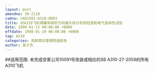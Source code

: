 ```yaml
---
layout: post
amendno: 39-2118
cadno: CAD1991-A310-08R3
title: 对A310飞机襟翼系统的万向接头执行目视检查和电气连续性试验
date: 1998-01-12 00:00:00 +0800
effdate: 1998-01-19 00:00:00 +0800
tag: A310
categories: 民航西北管理局适航处
author: 吴少杰
---
```


##适用范围:
未完成空客公司10091号改装或相应的SB A310-27-2059的所有A310飞机

